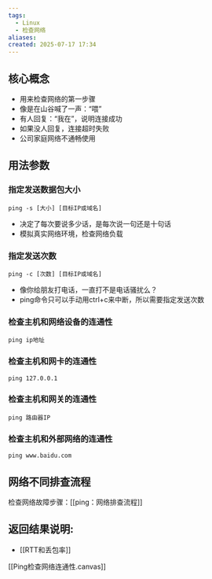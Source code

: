 ```yaml
---
tags:
  - Linux
  - 检查网络
aliases: 
created: 2025-07-17 17:34
---
```

## 核心概念

- 用来检查网络的第一步骤
- 像是在山谷喊了一声：“喂”
- 有人回复：“我在”，说明连接成功
- 如果没人回复，连接超时失败
- 公司家庭网络不通畅使用

## 用法参数

### 指定发送数据包大小

```shell
ping -s [大小] [目标IP或域名]
```

- 决定了每次要说多少话，是每次说一句还是十句话
- 模拟真实网络环境，检查网络负载

### 指定发送次数

```shell
ping -c [次数] [目标IP或域名]
```

- 像你给朋友打电话，一直打不是电话骚扰么？
- ping命令只可以手动用ctrl+c来中断，所以需要指定发送次数

### 检查主机和网络设备的连通性

```shell
ping ip地址
```

### 检查主机和网卡的连通性

```shell
ping 127.0.0.1
```

### 检查主机和网关的连通性

```shell
ping 路由器IP
```

### 检查主机和外部网络的连通性

```shell
ping www.baidu.com
```

## 网络不同排查流程

检查网络故障步骤：[[ping：网络排查流程]]


## 返回结果说明:

- [[RTT和丢包率]]


[[Ping检查网络连通性.canvas]]